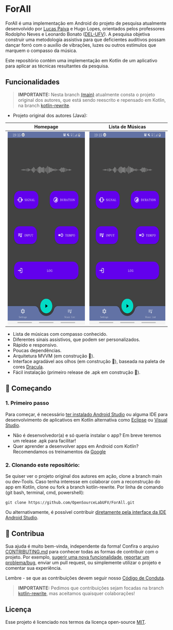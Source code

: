 # ForAll

ForAll é uma implementação em Android do projeto de pesquisa atualmente desenvolvido por [Lucas Paiva](https://github.com/lucas-fpaiva) e Hugo Lopes, orientados pelos professores Rodolpho Neves e Leonardo Bonato ([DEL-UFV](https://del.ufv.br/docentes-2/)). A pesquisa objetiva construir uma metodologia assistiva para que deficientes auditivos possam dançar forró com o auxílio de vibrações, luzes ou outros estímulos que marquem o compasso da música. 

Este repositório contém uma implementação em Kotlin de um aplicativo para aplicar as técnicas resultantes da pesquisa.

## Funcionalidades

> **IMPORTANTE:** Nesta branch [(main)](https://github.com/OpenSourceLabUFV/ForAll/tree/main) atualmente consta o projeto original dos autores, que está sendo reescrito e repensado em Kotlin, na branch [kotlin-rewrite](https://github.com/OpenSourceLabUFV/ForAll/tree/kotlin-rewrite). 

- Projeto original dos autores (Java):

Homepage           | Lista de Músicas
:-------------------------:|:-------------------------:
<img src="https://raw.githubusercontent.com/Open-Source-Lab-UFV/ForAll/main/readmeAssets/InApp.jpg" height="600"> | <img src="https://raw.githubusercontent.com/Open-Source-Lab-UFV/ForAll/main/readmeAssets/InApp.jpg" height="600">

- Lista de músicas com compasso conhecido.
- Diferentes sinais assistivos, que podem ser personalizados.
- Rápido e responsivo.
- Poucas dependências.
- Arquitetura MVVM (em construção 🚧).
- Interface agradável aos olhos (em construção 🚧), baseada na paleta de cores [Dracula](https://draculatheme.com).
- Fácil instalação (primeiro release de .apk em construção 🚧).

## 🚀 Começando

### 1. Primeiro passo

Para começar, é necessário [ter instalado Android Studio](https://developer.android.com/studio/install?hl=pt-br) ou alguma IDE para desenvolvimento de aplicativos em Kotlin alternativa como [Eclipse](https://www.eclipse.org/downloads/) ou [Visual Studio](https://visualstudio.microsoft.com/pt-br/vs/android/).

- Não é desenvolvedor(a) e só queria instalar o app? Em breve teremos um release .apk para facilitar!
- Quer aprender a desenvolver apps em Android com Kotlin? Recomendamos os treinamentos da [Google](https://developer.android.com/courses)

### 2. Clonando este repositório:

Se quiser ver o projeto original dos autores em ação, clone a branch main ou dev-Tools. Caso tenha interesse em colaborar com a reconstrução do app em Kotlin, clone ou fork a branch kotlin-rewrite. Por linha de comando (git bash, terminal, cmd, powershell):

```
git clone https://github.com/OpenSourceLabUFV/ForAll.git
```

Ou alternativamente, é possível contribuir [diretamente pela interface da IDE Android Studio](https://stackoverflow.com/questions/39233483/how-to-clone-project-from-the-github-in-android-studio).


## 🤝 Contribua

Sua ajuda é muito bem-vinda, independente da forma! Confira o arquivo [CONTRIBUTING.md](CONTRIBUTING.md) para conhecer todas as formas de contribuir com o projeto. Por exemplo, [sugerir uma nova funcionalidade](https://github.com/OpenSourceLabUFV/template/issues/new?assignees=&labels=&template=feature_request.md&title=), [reportar um problema/bug](https://github.com/OpenSourceLabUFV/template/issues/new?assignees=&labels=bug&template=bug_report.md&title=), enviar um pull request, ou simplemente utilizar o projeto e comentar sua experiência.

Lembre - se que as contribuições devem seguir nosso [Código de Conduta](CODE_OF_CONDUCT.md).


> **IMPORTANTE:** Pedimos que contribuições sejam focadas na branch [kotlin-rewrite](https://github.com/OpenSourceLabUFV/ForAll/tree/kotlin-rewrite), mas aceitamos quaisquer colaborações!

<!-- Veja o arquivo [ROADMAP.md](ROADMAP.md) para ter uma ideia dos próximos passos do projeto.
 -->
 
## Licença

Esse projeto é licenciado nos termos da licença open-source [MIT](https://choosealicense.com/licenses/mit).

<!-- ## Projetos semelhantes

Abaixo está uma lista de links interessantes e projetos similares:

- [Projeto inspiração](https://github.com/projeto)
- [Ferramenta semelhante](https://github.com/projeto)
 -->

<!-- ## App para acessibilidade de surdos no Forró! -->

